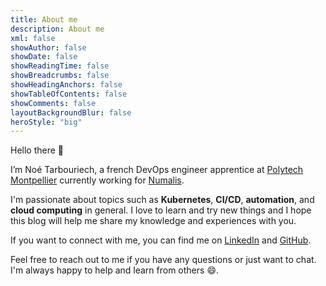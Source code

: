 ```yaml
---
title: About me
description: About me
xml: false
showAuthor: false
showDate: false
showReadingTime: false
showBreadcrumbs: false
showHeadingAnchors: false
showTableOfContents: false
showComments: false
layoutBackgroundBlur: false
heroStyle: "big"
---
```


Hello there :wave:

I’m Noé Tarbouriech, a french DevOps engineer apprentice at [Polytech Montpellier](https://www.polytech.umontpellier.fr/) currently working for [Numalis](https://numalis.com/).

I'm passionate about topics such as **Kubernetes**, **CI/CD**, **automation**, and **cloud computing** in general. I love to learn and try new things and I hope this blog will help me share my knowledge and experiences with you.

If you want to connect with me, you can find me on [LinkedIn](https://www.linkedin.com/in/noe-tarbouriech/) and [GitHub](https://github.com/noetarbouriech/).

Feel free to reach out to me if you have any questions or just want to chat. I'm always happy to help and learn from others :smile:.
